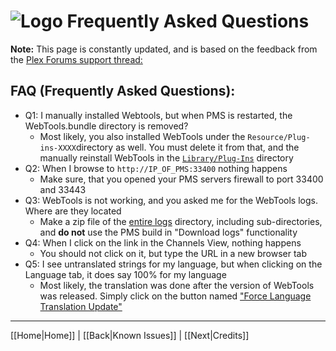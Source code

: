 # ![Logo](https://github.com/ukdtom/WebTools.bundle/blob/master/Wiki/WebTools/Logos/WebTools-48x48.png) Frequently Asked Questions

**Note:** This page is constantly updated, and is based on the feedback from the [Plex Forums support thread:](http://forums.plex.tv/discussion/126254)

## FAQ (Frequently Asked Questions):
* Q1: I manually installed Webtools, but when PMS is restarted, the WebTools.bundle directory is removed?
  * Most likely, you also installed WebTools under the `Resource/Plug-ins-XXXX`directory as well. You must delete it from that, and the manually reinstall WebTools in the [`Library/Plug-Ins`](https://support.plex.tv/hc/en-us/articles/201106098) directory
* Q2: When I browse to `http://IP_OF_PMS:33400` nothing happens
  * Make sure, that you opened your PMS servers firewall to port 33400 and 33443
* Q3: WebTools is not working, and you asked me for the WebTools logs. Where are they located
  * Make a zip file of the [entire logs](https://support.plex.tv/hc/en-us/articles/200250417-Plex-Media-Server-Log-Files) directory, including sub-directories, and **do not** use the PMS build in "Download logs" functionality
* Q4: When I click on the link in the Channels View, nothing happens
  * You should not click on it, but type the URL in a new browser tab
* Q5: I see untranslated strings for my language, but when clicking on the Language tab, it does say 100% for my language
  * Most likely, the translation was done after the version of WebTools was released. Simply click on the button named ["Force Language Translation Update"](https://github.com/ukdtom/WebTools.bundle/wiki/Language)

***

[[Home|Home]] | [[Back|Known Issues]] | [[Next|Credits]]